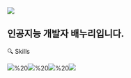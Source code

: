 <img src="https://capsule-render.vercel.app/api?type=rect&color=auto&height=300&section=header&text=Baenoori&fontSize=60" />

## 인공지능 개발자 배누리입니다. 

🔍 Skills

<img src="https://img.shields.io/badge/Python-3776AB.svg?style=for-the-badge&logo=python&logoColor=white" />%20<img src="https://img.shields.io/badge/TensorFlow-FF6F00.svg?style=for-the-badge&logo=tensorflow&logoColor=white" />%20<img src="https://img.shields.io/badge/Pytorch-EE4C2C.svg?style=for-the-badge&logo=pytorch&logoColor=white" />%20<img src="https://img.shields.io/badge/Keras-D00000.svg?style=for-the-badge&logo=keras&logoColor=white" />
